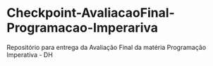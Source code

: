 # Checkpoint-AvaliacaoFinal-Programacao-Imperariva
Repositório para entrega da Avaliação Final da matéria Programação Imperativa - DH
